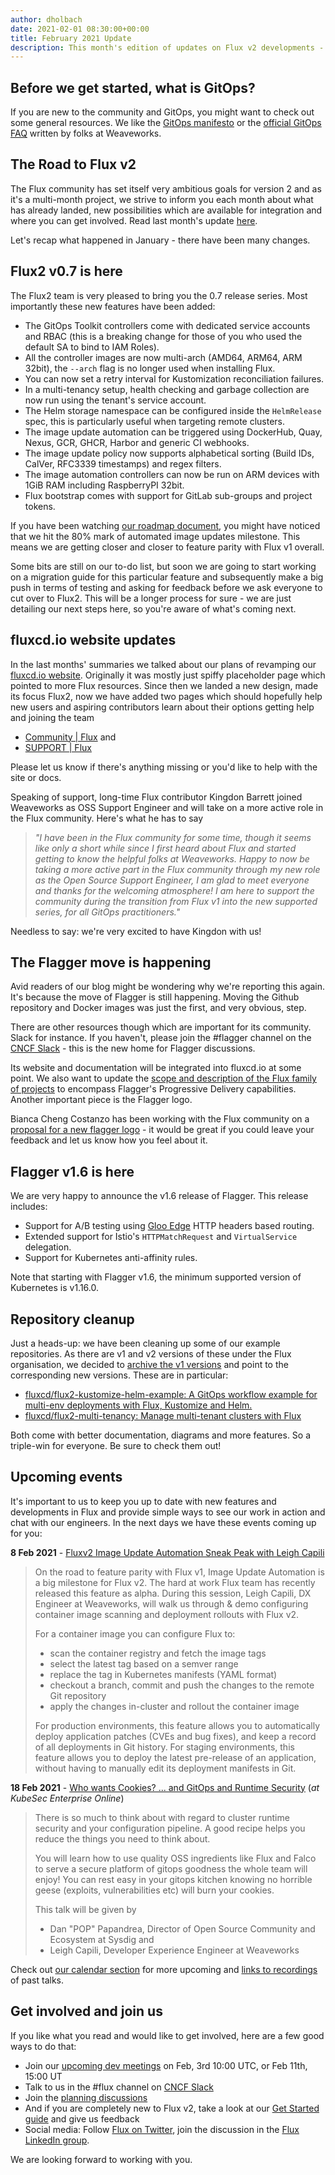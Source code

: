 ```yaml
---
author: dholbach
date: 2021-02-01 08:30:00+00:00
title: February 2021 Update
description: This month's edition of updates on Flux v2 developments - 0.7 release, Flagger 1.6 release, project and website changes, new events and more.
---
```


## Before we get started, what is GitOps?

If you are new to the community and GitOps, you might want to check out
some general resources. We like the [GitOps
manifesto](https://www.weave.works/blog/what-is-gitops-really) or the
[official GitOps FAQ](https://www.weave.works/blog/the-official-gitops-faq)
written by folks at Weaveworks.

## The Road to Flux v2

The Flux community has set itself very ambitious goals for version 2 and
as it's a multi-month project, we strive to inform you each month about
what has already landed, new possibilities which are available for
integration and where you can get involved. Read last month's update
[here](/blog/2021/01/january-2021-update/).

Let's recap what happened in January - there have been many changes.

## Flux2 v0.7 is here

The Flux2 team is very pleased to bring you the 0.7 release series. Most
importantly these new features have been added:

- The GitOps Toolkit controllers come with dedicated service accounts
  and RBAC (this is a breaking change for those of you who used the
  default SA to bind to IAM Roles).
- All the controller images are now multi-arch (AMD64, ARM64, ARM
  32bit), the `--arch` flag is no longer used when installing Flux.
- You can now set a retry interval for Kustomization reconciliation
  failures.
- In a multi-tenancy setup, health checking and garbage collection are
  now run using the tenant\'s service account.
- The Helm storage namespace can be configured inside the `HelmRelease`
  spec, this is particularly useful when targeting remote clusters.
- The image update automation can be triggered using DockerHub, Quay,
  Nexus, GCR, GHCR, Harbor and generic CI webhooks.
- The image update policy now supports alphabetical sorting (Build
  IDs, CalVer, RFC3339 timestamps) and regex filters.
- The image automation controllers can now be run on ARM devices with
  1GiB RAM including RaspberryPI 32bit.
- Flux bootstrap comes with support for GitLab sub-groups and project
  tokens.

If you have been watching [our roadmap
document](https://toolkit.fluxcd.io/roadmap/), you might have noticed
that we hit the 80% mark of automated image updates milestone. This
means we are getting closer and closer to feature parity with Flux v1
overall.

Some bits are still on our to-do list, but soon we are going to start
working on a migration guide for this particular feature and
subsequently make a big push in terms of testing and asking for feedback
before we ask everyone to cut over to Flux2. This will be a longer
process for sure - we are just detailing our next steps here, so you're
aware of what's coming next.

## fluxcd.io website updates

In the last months' summaries we talked about our plans of revamping our
[fluxcd.io website](https://fluxcd.io/). Originally it was mostly just
spiffy placeholder page which pointed to more Flux resources. Since then
we landed a new design, made its focus Flux2, now we have added two pages
which should hopefully help new users and aspiring contributors learn
about their options getting help and joining the team

- [Community \| Flux](https://fluxcd.io/community/) and
- [SUPPORT \| Flux](https://fluxcd.io/support/)

Please let us know if there's anything missing or you'd like to help
with the site or docs.

Speaking of support, long-time Flux contributor Kingdon Barrett joined
Weaveworks as OSS Support Engineer and will take on a more active role
in the Flux community. Here's what he has to say

> *\"I have been in the Flux community for some time, though it seems
> like only a short while since I first heard about Flux and started
> getting to know the helpful folks at Weaveworks. Happy to now be
> taking a more active part in the Flux community through my new role as
> the Open Source Support Engineer, I am glad to meet everyone and
> thanks for the welcoming atmosphere! I am here to support the
> community during the transition from Flux v1 into the new supported
> series, for all GitOps practitioners.\"*

Needless to say: we're very excited to have Kingdon with us!

## The Flagger move is happening

Avid readers of our blog might be wondering why we're reporting this
again. It's because the move of Flagger is still happening. Moving the
Github repository and Docker images was just the first, and very
obvious, step.

There are other resources though which are important for its community.
Slack for instance. If you haven't, please join the \#flagger channel on
the [CNCF Slack](https://slack.cncf.io) - this is the new home for Flagger
discussions.

Its website and documentation will be integrated into fluxcd.io at some
point. We also want to update the [scope and description of the Flux
family of projects](https://github.com/fluxcd/flux2/discussions/620) to
encompass Flagger's Progressive Delivery capabilities. Another important
piece is the Flagger logo.

Bianca Cheng Costanzo has been working with the Flux community on a
[proposal for a new flagger
logo](https://github.com/fluxcd/flux2/discussions/653) - it would be
great if you could leave your feedback and let us know how you feel
about it.

## Flagger v1.6 is here

We are very happy to announce the v1.6 release of Flagger. This release
includes:

- Support for A/B testing using [Gloo
  Edge](https://docs.flagger.app/tutorials/gloo-progressive-delivery)
  HTTP headers based routing.
- Extended support for Istio\'s `HTTPMatchRequest` and `VirtualService`
  delegation.
- Support for Kubernetes anti-affinity rules.

Note that starting with Flagger v1.6, the minimum supported version of
Kubernetes is v1.16.0.

## Repository cleanup

Just a heads-up: we have been cleaning up some of our example
repositories. As there are v1 and v2 versions of these under the Flux
organisation, we decided to [archive the v1
versions](https://github.com/fluxcd/community/issues/50) and point to
the corresponding new versions. These are in particular:

- [fluxcd/flux2-kustomize-helm-example: A GitOps workflow example for
   multi-env deployments with Flux, Kustomize and
   Helm.](https://github.com/fluxcd/flux2-kustomize-helm-example)
- [fluxcd/flux2-multi-tenancy: Manage multi-tenant clusters with
   Flux](https://github.com/fluxcd/flux2-multi-tenancy)

Both come with better documentation, diagrams and more features. So a
triple-win for everyone. Be sure to check them out!

## Upcoming events

It's important to us to keep you up to date with new features and
developments in Flux and provide simple ways to see our work in action
and chat with our engineers. In the next days we have these events
coming up for you:

**8 Feb 2021** - [Fluxv2 Image Update Automation Sneak Peak with Leigh
Capili](https://www.meetup.com/GitOps-Community/events/275745174/)

> On the road to feature parity with Flux v1, Image Update Automation is
> a big milestone for Flux v2. The hard at work Flux team has recently
> released this feature as alpha. During this session, Leigh Capili, DX
> Engineer at Weaveworks, will walk us through & demo configuring
> container image scanning and deployment rollouts with Flux v2.
>
> For a container image you can configure Flux to:
>
> - scan the container registry and fetch the image tags
> - select the latest tag based on a semver range
> - replace the tag in Kubernetes manifests (YAML format)
> - checkout a branch, commit and push the changes to the remote Git
>   repository
> - apply the changes in-cluster and rollout the container image
>
> For production environments, this feature allows you to automatically
> deploy application patches (CVEs and bug fixes), and keep a record of
> all deployments in Git history. For staging environments, this feature
> allows you to deploy the latest pre-release of an application, without
> having to manually edit its deployment manifests in Git.

**18 Feb 2021** - [Who wants Cookies? ... and GitOps and Runtime
Security](https://kubesec.aquasec.com/enterprise_online_na_2021)
(*at KubeSec Enterprise Online*)

> There is so much to think about with regard to cluster runtime
> security and your configuration pipeline. A good recipe helps you
> reduce the things you need to think about.
>
> You will learn how to use quality OSS ingredients like Flux and Falco
> to serve a secure platform of gitops goodness the whole team will
> enjoy! You can rest easy in your gitops kitchen knowing no horrible
> geese (exploits, vulnerabilities etc) will burn your cookies.
>
> This talk will be given by
>
> - Dan "POP" Papandrea, Director of Open Source Community and Ecosystem
>   at Sysdig and
> - Leigh Capili, Developer Experience Engineer at Weaveworks

Check out [our calendar section](/#calendar) for more upcoming
and [links to recordings](/resources) of past talks.

## Get involved and join us

If you like what you read and would like to get involved, here are a few
good ways to do that:

- Join our [upcoming dev meetings](/community/#meetings) on
  Feb, 3rd 10:00 UTC, or Feb 11th, 15:00 UT
- Talk to us in the \#flux channel on [CNCF Slack](https://slack.cncf.io/)
- Join the [planning discussions](https://github.com/fluxcd/flux2/discussions)
- And if you are completely new to Flux v2, take a look at our [Get
  Started guide](https://toolkit.fluxcd.io/get-started/) and give us feedback
- Social media: Follow [Flux on Twitter](https://twitter.com/fluxcd), join the
  discussion in the [Flux LinkedIn group](https://www.linkedin.com/groups/8985374/).

We are looking forward to working with you.
